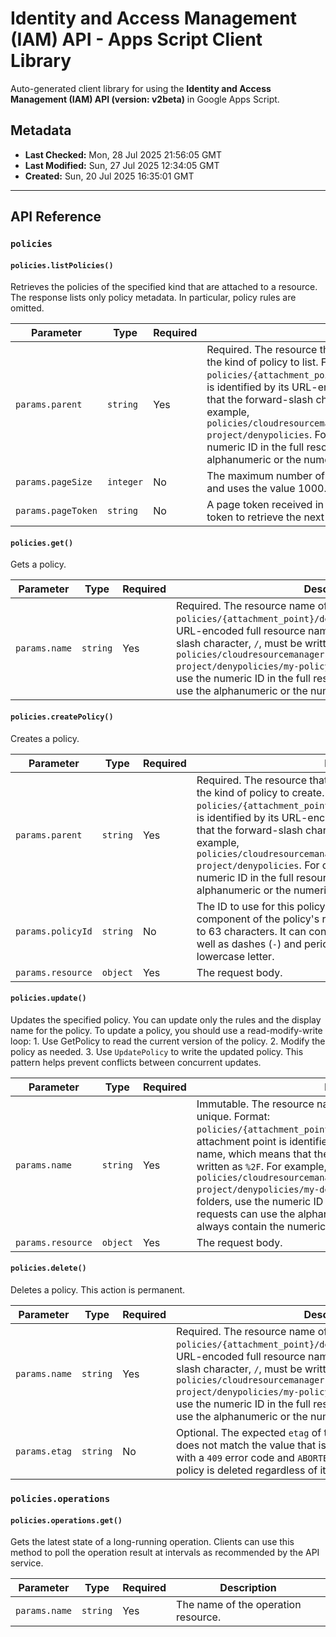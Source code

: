 # Identity and Access Management (IAM) API - Apps Script Client Library

Auto-generated client library for using the **Identity and Access Management (IAM) API (version: v2beta)** in Google Apps Script.

## Metadata

- **Last Checked:** Mon, 28 Jul 2025 21:56:05 GMT
- **Last Modified:** Sun, 27 Jul 2025 12:34:05 GMT
- **Created:** Sun, 20 Jul 2025 16:35:01 GMT



---

## API Reference

### `policies`

#### `policies.listPolicies()`

Retrieves the policies of the specified kind that are attached to a resource. The response lists only policy metadata. In particular, policy rules are omitted.

| Parameter | Type | Required | Description |
|---|---|---|---|
| `params.parent` | `string` | Yes | Required. The resource that the policy is attached to, along with the kind of policy to list. Format: `policies/{attachment_point}/denypolicies` The attachment point is identified by its URL-encoded full resource name, which means that the forward-slash character, `/`, must be written as `%2F`. For example, `policies/cloudresourcemanager.googleapis.com%2Fprojects%2Fmy-project/denypolicies`. For organizations and folders, use the numeric ID in the full resource name. For projects, you can use the alphanumeric or the numeric ID. |
| `params.pageSize` | `integer` | No | The maximum number of policies to return. IAM ignores this value and uses the value 1000. |
| `params.pageToken` | `string` | No | A page token received in a ListPoliciesResponse. Provide this token to retrieve the next page. |

#### `policies.get()`

Gets a policy.

| Parameter | Type | Required | Description |
|---|---|---|---|
| `params.name` | `string` | Yes | Required. The resource name of the policy to retrieve. Format: `policies/{attachment_point}/denypolicies/{policy_id}` Use the URL-encoded full resource name, which means that the forward-slash character, `/`, must be written as `%2F`. For example, `policies/cloudresourcemanager.googleapis.com%2Fprojects%2Fmy-project/denypolicies/my-policy`. For organizations and folders, use the numeric ID in the full resource name. For projects, you can use the alphanumeric or the numeric ID. |

#### `policies.createPolicy()`

Creates a policy.

| Parameter | Type | Required | Description |
|---|---|---|---|
| `params.parent` | `string` | Yes | Required. The resource that the policy is attached to, along with the kind of policy to create. Format: `policies/{attachment_point}/denypolicies` The attachment point is identified by its URL-encoded full resource name, which means that the forward-slash character, `/`, must be written as `%2F`. For example, `policies/cloudresourcemanager.googleapis.com%2Fprojects%2Fmy-project/denypolicies`. For organizations and folders, use the numeric ID in the full resource name. For projects, you can use the alphanumeric or the numeric ID. |
| `params.policyId` | `string` | No | The ID to use for this policy, which will become the final component of the policy's resource name. The ID must contain 3 to 63 characters. It can contain lowercase letters and numbers, as well as dashes (`-`) and periods (`.`). The first character must be a lowercase letter. |
| `params.resource` | `object` | Yes | The request body. |

#### `policies.update()`

Updates the specified policy. You can update only the rules and the display name for the policy. To update a policy, you should use a read-modify-write loop: 1. Use GetPolicy to read the current version of the policy. 2. Modify the policy as needed. 3. Use `UpdatePolicy` to write the updated policy. This pattern helps prevent conflicts between concurrent updates.

| Parameter | Type | Required | Description |
|---|---|---|---|
| `params.name` | `string` | Yes | Immutable. The resource name of the `Policy`, which must be unique. Format: `policies/{attachment_point}/denypolicies/{policy_id}` The attachment point is identified by its URL-encoded full resource name, which means that the forward-slash character, `/`, must be written as `%2F`. For example, `policies/cloudresourcemanager.googleapis.com%2Fprojects%2Fmy-project/denypolicies/my-deny-policy`. For organizations and folders, use the numeric ID in the full resource name. For projects, requests can use the alphanumeric or the numeric ID. Responses always contain the numeric ID. |
| `params.resource` | `object` | Yes | The request body. |

#### `policies.delete()`

Deletes a policy. This action is permanent.

| Parameter | Type | Required | Description |
|---|---|---|---|
| `params.name` | `string` | Yes | Required. The resource name of the policy to delete. Format: `policies/{attachment_point}/denypolicies/{policy_id}` Use the URL-encoded full resource name, which means that the forward-slash character, `/`, must be written as `%2F`. For example, `policies/cloudresourcemanager.googleapis.com%2Fprojects%2Fmy-project/denypolicies/my-policy`. For organizations and folders, use the numeric ID in the full resource name. For projects, you can use the alphanumeric or the numeric ID. |
| `params.etag` | `string` | No | Optional. The expected `etag` of the policy to delete. If the value does not match the value that is stored in IAM, the request fails with a `409` error code and `ABORTED` status. If you omit this field, the policy is deleted regardless of its current `etag`. |

### `policies.operations`

#### `policies.operations.get()`

Gets the latest state of a long-running operation. Clients can use this method to poll the operation result at intervals as recommended by the API service.

| Parameter | Type | Required | Description |
|---|---|---|---|
| `params.name` | `string` | Yes | The name of the operation resource. |